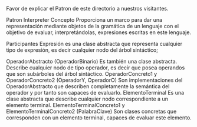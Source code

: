Favor de explicar el Patron de este directorio a nuestros visitantes.

Patron Interpreter
Concepto
Proporciona un marco para dar una representación mediante objetos de la gramática de un lenguaje con el objetivo de evaluar, interpretándolas, expresiones escritas en este lenguaje.

Participantes
Expresión es una clase abstracta que representa cualquier tipo de expresión, es decir cualquier nodo del árbol sintáctico;

OperadorAbstracto (OperadorBinario) Es también una clase abstracta. Describe cualquier nodo de tipo operador, es decir que posea operandos que son subárboles del árbol sintáctico.
OperadorConcreto1 y OperadorConcreto2 (OperadorY, OperadorO) Son implementaciones del OperadorAbstracto que describen completamente la semántica del operador y por tanto son capaces de evaluarlo.
ElementoTerminal Es una clase abstracta que describe cualquier nodo correspondiente a un elemento terminal.
ElementoTerminalConcreto1 y ElementoTerminalConcreto2 (PalabraClave) Son clases concretas que corresponden con un elemento terminal, capaces de evaluar este elemento.